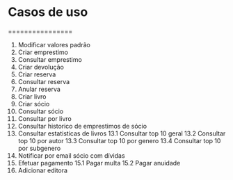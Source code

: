 # Casos de uso
================

1. Modificar valores padrão
2. Criar emprestimo
3. Consultar emprestimo
4. Criar devolução
5. Criar reserva
6. Consultar reserva
7. Anular reserva
8. Criar livro
9. Criar sócio
10. Consultar sócio
11. Consultar por livro
12. Consultar historico de emprestimos de sócio
13. Consultar estatisticas de livros
    13.1 Consultar top 10 geral
    13.2 Consultar top 10 por autor
    13.3 Consultar top 10 por genero
    13.4 Consultar top 10 por subgenero
14. Notificar por email sócio com dívidas
15. Efetuar pagamento
    15.1 Pagar multa
    15.2 Pagar anuidade
16. Adicionar editora